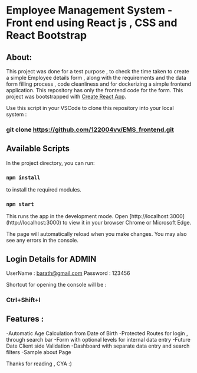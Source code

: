 # Employee Management System - Front end using React js , CSS and React Bootstrap

## About:

This project was done for a test purpose , to check the time taken to create a simple Employee details form , along with the requirements and the data form filling process , code cleanliness and for dockerizing a simple frontend application.
This repository has only the frontend code for the form.
This project was bootstrapped with [Create React App](https://github.com/facebook/create-react-app).

Use this script in your VSCode to clone this repository into your local system :

### git clone https://github.com/122004vv/EMS_frontend.git

## Available Scripts

In the project directory, you can run:

### `npm install`

to install the required modules.

### `npm start`

This runs the app in the development mode.
Open [http://localhost:3000] (http://localhost:3000) to view it in your browser Chrome or Microsoft Edge.

The page will automatically reload when you make changes.
You may also see any errors in the console.

## Login Details for ADMIN

UserName : barath@gmail.com
Password : 123456

Shortcut for opening the console will be :

### Ctrl+Shift+I

## Features :

-Automatic Age Calculation from Date of Birth
-Protected Routes for login , through search bar
-Form with optional levels for internal data entry
-Future Date Client side Validation
-Dashboard with separate data entry and search filters
-Sample about Page

Thanks for reading , CYA :)
